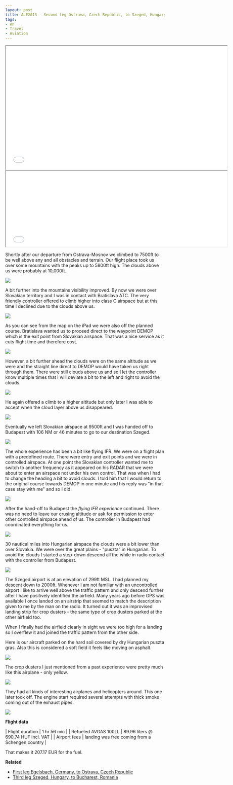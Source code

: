 ```yaml
---
layout: post
title: ALE2013 - Second leg Ostrava, Czech Republic, to Szeged, Hungary
tags:
- en
- Travel
- Aviation
---
```



<iframe width="700" height="390" src="/img/posts/aviation-2013-08/LKMT-LHUD-route.png"></iframe>

<iframe width="700" height="240" src="/img/posts/aviation-2013-08/LKMT-LHUD-vertical-profile.png"></iframe>

Shortly after our departure from Ostrava-Mosnov we climbed to 7500ft to be well above any and all obstacles and terrain. Our flight place took us over some mountains with the peaks up to 5800ft high. The clouds above us were probably at 10,000ft.

<a target="_blank" href="/img/posts/aviation-2013-08/LKMT-LHUD-1.jpg"><img src="/img/posts/aviation-2013-08/LKMT-LHUD-small-1.jpg"/></a>

A bit further into the mountains visibility improved. By now we were over Slovakian territory and I was in contact with Bratislava ATC. The very friendly controller offered to climb higher into class C airspace but at this time I declined due to the clouds above us.

<a target="_blank" href="/img/posts/aviation-2013-08/LKMT-LHUD-2.jpg"><img src="/img/posts/aviation-2013-08/LKMT-LHUD-small-2.jpg"/></a>

As you can see from the map on the iPad we were also off the planned course. Bratislava wanted us to proceed direct to the waypoint DEMOP which is the exit point from Slovakian airspace. That was a nice service as it cuts flight time and therefore cost.

<a target="_blank" href="/img/posts/aviation-2013-08/LKMT-LHUD-3.jpg"><img src="/img/posts/aviation-2013-08/LKMT-LHUD-small-3.jpg"/></a>

However, a bit further ahead the clouds were on the same altitude as we were and the straight line direct to DEMOP would have taken us right through them. There were still clouds above us and so I let the controller know multiple times that I will deviate a bit to the left and right to avoid the clouds. 

<a target="_blank" href="/img/posts/aviation-2013-08/LKMT-LHUD-4.jpg"><img src="/img/posts/aviation-2013-08/LKMT-LHUD-small-4.jpg"/></a>

He again offered a climb to a higher altitude but only later I was able to accept when the cloud layer above us disappeared.

<a target="_blank" href="/img/posts/aviation-2013-08/LKMT-LHUD-5.jpg"><img src="/img/posts/aviation-2013-08/LKMT-LHUD-small-5.jpg"/></a>

Eventually we left Slovakian airspace at 9500ft and I was handed off to Budapest with 106 NM or 46 minutes to go to our destination Szeged.

<a target="_blank" href="/img/posts/aviation-2013-08/LKMT-LHUD-10.jpg"><img src="/img/posts/aviation-2013-08/LKMT-LHUD-small-10.jpg"/></a>

The whole experience has been a bit like flying IFR. We were on a flight plan with a predefined route. There were entry and exit points and we were in controlled airspace. At one point the Slovakian controller wanted me to switch to another frequency as it appeared on his RADAR that we were about to enter an airspace not under his own control. That was when I had to change the heading a bit to avoid clouds. I told him that I would return to the original course towards DEMOP in one minute and his reply was "in that case stay with me" and so I did.

<a target="_blank" href="/img/posts/aviation-2013-08/LKMT-LHUD-6.jpg"><img src="/img/posts/aviation-2013-08/LKMT-LHUD-small-6.jpg"/></a>

After the hand-off to Budapest the _flying IFR experience_ continued. There was no need to leave our crusing altitude or ask for permission to enter other controlled airspace ahead of us. The controller in Budapest had coordinated everything for us.

<a target="_blank" href="/img/posts/aviation-2013-08/LKMT-LHUD-7.jpg"><img src="/img/posts/aviation-2013-08/LKMT-LHUD-small-7.jpg"/></a>

30 nautical miles into Hungarian airspace the clouds were a bit lower than over Slovakia. We were over the great plains - "puszta" in Hungarian. To avoid the clouds I started a step-down descend all the while in radio contact with the controller from Budapest.

<a target="_blank" href="/img/posts/aviation-2013-08/LKMT-LHUD-11.jpg"><img src="/img/posts/aviation-2013-08/LKMT-LHUD-small-11.jpg"/></a>

The Szeged airport is at an elevation of 299ft MSL. I had planned my descent down to 2000ft. Whenever I am not familiar with an uncontrolled airport I like to arrive well above the traffic pattern and only descend further after I have positively identified the airfield. Many years ago before GPS was available I once landed on an airstrip that seemed to match the description given to me by the man on the radio. It turned out it was an improvised landing strip for crop dusters - the same type of crop dusters parked at the other airfield too.

When I finally had the airfield clearly in sight we were too high for a landing so I overflew it and joined the traffic pattern from the other side.

Here is our aircraft parked on the hard soil covered by dry Hungarian puszta gras. Also this is considered a soft field it feels like moving on asphalt.

<a target="_blank" href="/img/posts/aviation-2013-08/LKMT-LHUD-12.jpg"><img src="/img/posts/aviation-2013-08/LKMT-LHUD-small-12.jpg"/></a>

The crop dusters I just mentioned from a past experience were pretty much like this airplane - only yellow.

<a target="_blank" href="/img/posts/aviation-2013-08/LKMT-LHUD-8.jpg"><img src="/img/posts/aviation-2013-08/LKMT-LHUD-small-8.jpg"/></a>

They had all kinds of interesting airplanes and helicopters around. This one later took off. The engine start required several attempts with thick smoke coming out of the exhaust pipes.

<a target="_blank" href="/img/posts/aviation-2013-08/LKMT-LHUD-13.jpg"><img src="/img/posts/aviation-2013-08/LKMT-LHUD-small-13.jpg"/></a>

__Flight data__

| Flight duration                     | 1 hr 56 min |
| Refueled AVGAS 100LL                | 89.96 liters @ 690,74 HUF incl. VAT |
| Airport fees                        | landing was free coming from a Schengen country |

That makes it 207.17 EUR for the fuel.

__Related__

* [First leg Egelsbach, Germany, to Ostrava, Czech Republic](/2013/09/01/ALE2013-Ostrava.html)
* [Third leg Szeged, Hungary, to Bucharest, Romania](/2013/09/03/ALE2013-Szeged-Bucharest.html)
